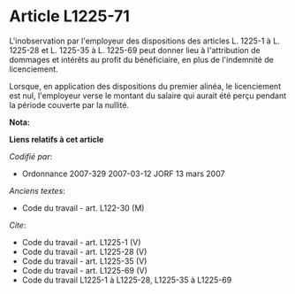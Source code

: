 # Article L1225-71

L'inobservation par l'employeur des dispositions des articles L. 1225-1 à L. 1225-28 et L. 1225-35 à L. 1225-69 peut donner
lieu à l'attribution de dommages et intérêts au profit du bénéficiaire, en plus de l'indemnité de licenciement. 

Lorsque, en application des dispositions du premier alinéa, le licenciement est nul, l'employeur verse le montant du salaire
qui aurait été perçu pendant la période couverte par la nullité.

**Nota:**



**Liens relatifs à cet article**

_Codifié par_:

  - Ordonnance 2007-329 2007-03-12 JORF 13 mars 2007

_Anciens textes_:

  - Code du travail - art. L122-30 (M)

_Cite_:

  - Code du travail - art. L1225-1 (V)
  - Code du travail - art. L1225-28 (V)
  - Code du travail - art. L1225-35 (V)
  - Code du travail - art. L1225-69 (V)
  - Code du travail L1225-1 à L1225-28, L1225-35 à L1225-69
